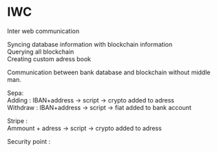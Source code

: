 # IWC
Inter web communication   

Syncing database information with blockchain information  
Querying all blockchain  
Creating custom adress book   

Communication between bank database and blockchain without middle man.

Sepa:  
Adding : IBAN+address -> script -> crypto added to adress  
Withdraw : IBAN+address -> script -> fiat added to bank account  


Stripe :  
Ammount + adress -> script -> crypto added to adress



Security point : 

